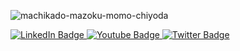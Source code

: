![machikado-mazoku-momo-chiyoda](https://user-images.githubusercontent.com/111553672/185549165-ed759027-69b7-4cba-a990-edb835fdd45a.gif)
  
<div id="badges">
  <a href="https://www.linkedin.com/in/reggy-samius-213019238/">
    <img src="https://img.shields.io/badge/LinkedIn-blue?style=for-the-badge&logo=linkedin&logoColor=white" alt="LinkedIn Badge"/>
  </a>
  <a href="https://www.youtube.com/channel/UCUGEa8lJRL0rHI018pf5gQw">
    <img src="https://img.shields.io/badge/YouTube-red?style=for-the-badge&logo=youtube&logoColor=white" alt="Youtube Badge"/>
  </a>
  <a href="https://twitter.com/Creszen1">
    <img src="https://img.shields.io/badge/Twitter-blue?style=for-the-badge&logo=twitter&logoColor=white" alt="Twitter Badge"/>
  </a>
</div>
<img src="https://komarev.com/ghpvc/?username=Creszen&style=flat-square&color=blue" alt=""/>

